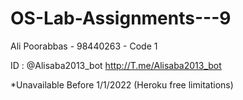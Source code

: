 # OS-Lab-Assignments---9
Ali Poorabbas - 98440263 - Code 1

ID : @Alisaba2013_bot
http://T.me/Alisaba2013_bot

*Unavailable Before 1/1/2022 
(Heroku free limitations)
